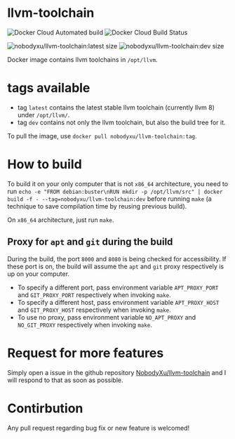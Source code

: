 # llvm-toolchain

![Docker Cloud Automated build](https://img.shields.io/docker/cloud/automated/nobodyxu/llvm-toolchain)
![Docker Cloud Build Status](https://img.shields.io/docker/cloud/build/nobodyxu/llvm-toolchain)

![nobodyxu/llvm-toolchain:latest size](https://img.shields.io/microbadger/image-size/nobodyxu/llvm-toolchain/latest)
![nobodyxu/llvm-toolchain:dev size](https://img.shields.io/microbadger/image-size/nobodyxu/llvm-toolchain/dev)

Docker image contains llvm toolchains in `/opt/llvm`.

# tags available

 - tag `latest` contains the latest stable llvm toolchain (currently llvm 8) under `/opt/llvm/`.
 - tag `dev` contains not only the llvm toolchain, but also the build tree for it.

To pull the image, use `docker pull nobodyxu/llvm-toolchain:tag`.

# How to build

To build it on your only computer that is not `x86_64` architecture, you need to run `echo -e "FROM debian:buster\nRUN mkdir -p /opt/llvm/src" | docker build -f - --tag=nobodyxu/llvm-toolchain:dev` before running `make` (a technique to save compilation time by reusing previous build).

On `x86_64` architecture, just run `make`.

## Proxy for `apt` and `git` during the build

During the build, the port `8000` and `8080` is being checked for accessibility. If these port is on, the build will assume the `apt` and `git` proxy respectively is up on your computer.

 - To specify a different port, pass environment variable `APT_PROXY_PORT` and `GIT_PROXY_PORT` respectively when invoking `make`.
 - To specify a different host, pass environment variable `APT_PROXY_HOST` and `GIT_PROXY_HOST` respectively when invoking `make`.
 - To use no proxy, pass environment variable `NO_APT_PROXY` and `NO_GIT_PROXY` respectively when invoking `make`.

# Request for more features

Simply open a issue in the github repository [NobodyXu/llvm-toolchain](https://github.com/NobodyXu/llvm-toolchain) and I will respond to that as soon as possible.

# Contirbution

Any pull request regarding bug fix or new feature is welcomed!
